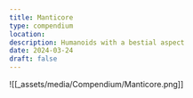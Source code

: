 ```yaml
---
title: Manticore
type: compendium
location: 
description: Humanoids with a bestial aspect
date: 2024-03-24
draft: false
---
```

![[_assets/media/Compendium/Manticore.png]]